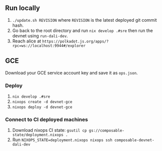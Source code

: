 ## Run locally

1. `./update.sh REVISION` where `REVISION` is the latest deployed git commit hash.
2. Go back to the root directory and run `nix develop .#sre` then run the devnet using `run-dali-dev`.
3. Reach alice at `https://polkadot.js.org/apps/?rpc=ws://localhost:9944#/explorer`

## GCE

Download your GCE service account key and save it as `ops.json`.

### Deploy

1. `nix develop .#sre`
2. `nixops create -d devnet-gce`
3. `nixops deploy -d devnet-gce`

### Connect to CI deployed machines

1. Download nixops CI state: `gsutil cp gs://composable-state/deployment.nixops .`
2. Run `NIXOPS_STATE=deployment.nixops nixops ssh composable-devnet-dali-dev`
